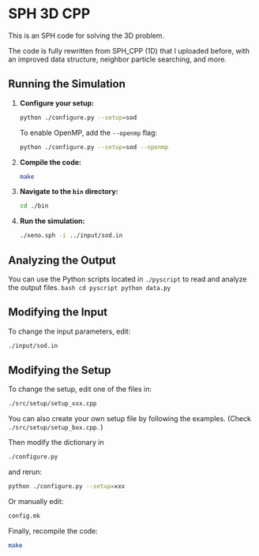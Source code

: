 # SPH 3D CPP

This is an SPH code for solving the 3D problem.

The code is fully rewritten from SPH_CPP (1D) that I uploaded before, with an improved data structure, neighbor particle searching, and more. 

## Running the Simulation

1. **Configure your setup:**
    ```bash
    python ./configure.py --setup=sod
    ```

    To enable OpenMP, add the `--openmp` flag:
    ```bash
    python ./configure.py --setup=sod --openmp
    ```

2. **Compile the code:**
    ```bash
    make
    ```

3. **Navigate to the `bin` directory:**
    ```bash
    cd ./bin
    ```

4. **Run the simulation:**
    ```bash
    ./xeno.sph -i ../input/sod.in
    ```

## Analyzing the Output

You can use the Python scripts located in `./pyscript` to read and analyze the output files.
    ```bash
    cd pyscript
    python data.py
    ```

## Modifying the Input

To change the input parameters, edit:
```bash
./input/sod.in
```

## Modifying the Setup

To change the setup, edit one of the files in:
```bash
./src/setup/setup_xxx.cpp
```

You can also create your own setup file by following the examples. (Check `./src/setup/setup_box.cpp`. )

Then modify the dictionary in
```bash
./configure.py
```
and rerun:
```bash
python ./configure.py --setup=xxx
```
Or manually edit:
```bash
config.mk
```

Finally, recompile the code:
```bash
make
```
